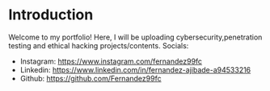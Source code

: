 # Introduction
Welcome to my portfolio! Here, I will be uploading cybersecurity,penetration testing and ethical hacking projects/contents.
Socials:

* Instagram: https://www.instagram.com/fernandez99fc
* Linkedin: https://www.linkedin.com/in/fernandez-ajibade-a94533216
* Github: https://github.com/Fernandez99fc
